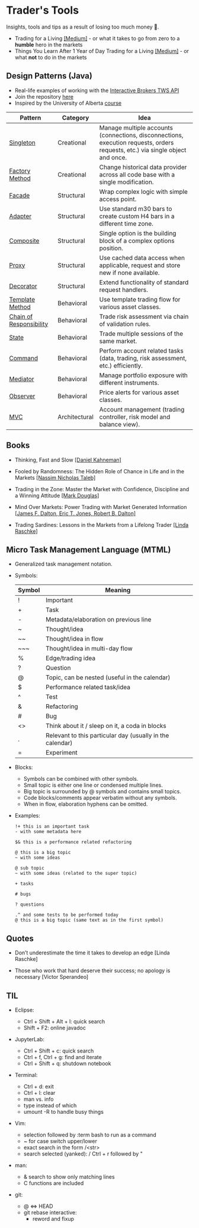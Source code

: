 # Trader's Tools
Insights, tools and tips as a result of losing too much money :crocodile:.

* Trading for a Living [[Medium]](https://algonell.medium.com/trading-for-a-living-9251d72c5696) - or what it takes to go from zero to a **humble** hero in the markets
* Things You Learn After 1 Year of Day Trading for a Living [[Medium]](https://algonell.medium.com/things-you-learn-after-1-year-of-day-trading-for-a-living-a97bbc8d19fa) - or what **not** to do in the markets

## Design Patterns (Java)
* Real-life examples of working with the [Interactive Brokers TWS API](https://interactivebrokers.github.io/tws-api/index.html)
* Join the repository [here](https://interactivebrokers.github.io/)
* Inspired by the University of Alberta [course](https://www.coursera.org/learn/design-patterns)

Pattern | Category | Idea
 --- | --- | ---
[Singleton](https://github.com/algonell/TradersTools/blob/main/Design%20Patterns/org/algonell/trading/dp/creational/singleton/Singleton.java) | Creational | Manage multiple accounts (connections, disconnections, execution requests, orders requests, etc.) via single object and once.
[Factory Method](https://github.com/algonell/TradersTools/blob/main/Design%20Patterns/org/algonell/trading/dp/creational/factorymethod/FactoryMethod.java) | Creational | Change historical data provider across all code base with a single modification.
[Facade](https://github.com/algonell/TradersTools/blob/main/Design%20Patterns/org/algonell/trading/dp/structural/facade/Facade.java) | Structural | Wrap complex logic with simple access point.
[Adapter](https://github.com/algonell/TradersTools/blob/main/Design%20Patterns/org/algonell/trading/dp/structural/adapter/Adapter.java) | Structural | Use standard m30 bars to create custom H4 bars in a different time zone.
[Composite](https://github.com/algonell/TradersTools/blob/main/Design%20Patterns/org/algonell/trading/dp/structural/composite/Composite.java) | Structural | Single option is the building block of a complex options position.
[Proxy](https://github.com/algonell/TradersTools/blob/main/Design%20Patterns/org/algonell/trading/dp/structural/proxy/Proxy.java) | Structural | Use cached data access when applicable, request and store new if none available.
[Decorator](https://github.com/algonell/TradersTools/blob/main/Design%20Patterns/org/algonell/trading/dp/structural/decorator/Decorator.java) | Structural | Extend functionality of standard request handlers.
[Template Method](https://github.com/algonell/TradersTools/blob/main/Design%20Patterns/org/algonell/trading/dp/behavioral/templatemethod/TemplateMethod.java) | Behavioral | Use template trading flow for various asset classes.
[Chain of Responsibility](https://github.com/algonell/TradersTools/blob/main/Design%20Patterns/org/algonell/trading/dp/behavioral/chainofresponsibility/ChainOfResponsibility.java) | Behavioral | Trade risk assessment via chain of validation rules.
[State](https://github.com/algonell/TradersTools/blob/main/Design%20Patterns/org/algonell/trading/dp/behavioral/state/State.java) | Behavioral | Trade multiple sessions of the same market.
[Command](https://github.com/algonell/TradersTools/blob/main/Design%20Patterns/org/algonell/trading/dp/behavioral/command/Command.java) | Behavioral | Perform account related tasks (data, trading, risk assessment, etc.) efficiently.
[Mediator](https://github.com/algonell/TradersTools/blob/main/Design%20Patterns/org/algonell/trading/dp/behavioral/mediator/Mediator.java) | Behavioral | Manage portfolio exposure with different instruments.
[Observer](https://github.com/algonell/TradersTools/blob/main/Design%20Patterns/org/algonell/trading/dp/behavioral/observer/Observer.java) | Behavioral | Price alerts for various asset classes.
[MVC](https://github.com/algonell/traders-tools/blob/main/Design%20Patterns/org/algonell/trading/dp/architectural/mvc/Mvc.java) | Architectural | Account management (trading controller, risk model and balance view).

## Books
* Thinking, Fast and Slow [[Daniel Kahneman]](https://www.amazon.com/Thinking-Fast-Slow-Daniel-Kahneman/dp/0374533555)

* Fooled by Randomness: The Hidden Role of Chance in Life and in the Markets [[Nassim Nicholas Taleb]](https://www.amazon.com/Fooled-Randomness-Hidden-Markets-Incerto/dp/1400067936)

* Trading in the Zone: Master the Market with Confidence, Discipline and a Winning Attitude [[Mark Douglas]](https://www.amazon.com/Trading-Zone-Confidence-Discipline-Attitude/dp/0735201447)

* Mind Over Markets: Power Trading with Market Generated Information [[James F. Dalton, Eric T. Jones, Robert B. Dalton]](https://www.amazon.com/Mind-Over-Markets-Generated-Information/dp/1118531736)

* Trading Sardines: Lessons in the Markets from a Lifelong Trader [[Linda Raschke]](https://lindaraschke.net/trading-sardines/)

## Micro Task Management Language (MTML)

* Generalized task management notation.

* Symbols:

    Symbol | Meaning
    --- | ---
    ! | Important
    \+ | Task
    \- | Metadata/elaboration on previous line
    ~ | Thought/idea
    ~~ | Thought/idea in flow
    \~~~ | Thought/idea in multi-day flow
    % | Edge/trading idea
    ? | Question
    @ | Topic, can be nested (useful in the calendar)
    $ | Performance related task/idea
    ^ | Test
    & | Refactoring
    \# | Bug
    <> | Think about it / sleep on it, a coda in blocks
    . | Relevant to this particular day (usually in the calendar)
    = | Experiment

* Blocks:
  * Symbols can be combined with other symbols.
  * Small topic is either one line or condensed multiple lines.
  * Big topic is surrounded by @ symbols and contains small topics.
  * Code blocks/comments appear verbatim without any symbols.
  * When in flow, elaboration hyphens can be omitted.

* Examples:
    ```
    !+ this is an important task
    - with some metadata here

    $& this is a performance related refactoring

    @ this is a big topic
    ~ with some ideas

    @ sub topic
    ~ with some ideas (related to the super topic)

    + tasks

    # bugs

    ? questions

    .^ and some tests to be performed today 
    @ this is a big topic (same text as in the first symbol)
    ```

## Quotes
* Don’t underestimate the time it takes to develop an edge [Linda Raschke]

* Those who work that hard deserve their success; no apology is necessary [Victor Sperandeo]

## TIL
* Eclipse:
    - Ctrl + Shift + Alt + l: quick search
    - Shift + F2: online javadoc

* JupyterLab:
    - Ctrl + Shift + c: quick search
    - Ctrl + f, Ctrl + g: find and iterate
    - Ctrl + Shift + q: shutdown notebook

* Terminal:
    - Ctrl + d: exit
    - Ctrl + l: clear
    - man vs. info
    - type instead of which
    - umount -R to handle busy things

* Vim:
    - selection followed by :term bash to run as a command
    - ~ for case switch upper/lower
    - exact search in the form /\<str\>
    - search selected (yanked): / Ctrl + r followed by "

* man:
    - & search to show only matching lines
    - C functions are included

* git:
    - @ <=> HEAD
    - git rebase interactive:
        - reword and fixup
